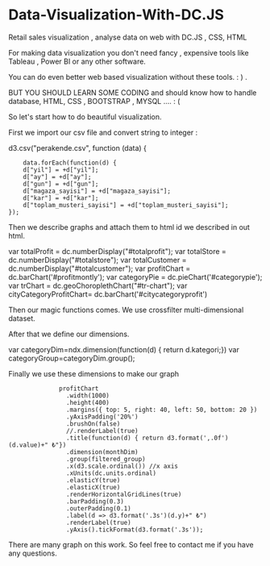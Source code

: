 # Data-Visualization-With-DC.JS
Retail sales visualization , analyse data  on web with DC.JS , CSS, HTML

For making data visualization you don't need fancy , expensive tools like Tableau , Power BI or any other software.

You can do even better web based visualization without these tools. : ) . 

BUT YOU SHOULD LEARN SOME CODING and should know how to handle database, HTML, CSS , BOOTSTRAP , MYSQL  .... : (

So let's start how to do beautiful visualization.

First we import our csv file and convert string to integer :

d3.csv("perakende.csv", function (data) {

        data.forEach(function(d) {
        d["yil"] = +d["yil"];
        d["ay"] = +d["ay"];
        d["gun"] = +d["gun"];
        d["magaza_sayisi"] = +d["magaza_sayisi"];
        d["kar"] = +d["kar"];
        d["toplam_musteri_sayisi"] = +d["toplam_musteri_sayisi"];
    });


Then we describe graphs and attach them to html id we described in out html.

var totalProfit = dc.numberDisplay("#totalprofit");	
var totalStore = dc.numberDisplay("#totalstore");
var totalCustomer = dc.numberDisplay("#totalcustomer");	
var profitChart = dc.barChart('#profitmontly');
var categoryPie = dc.pieChart('#categorypie');
var trChart = dc.geoChoroplethChart("#tr-chart"); 
var cityCategoryProfitChart= dc.barChart('#citycategoryprofit')


Then our magic functions comes. We use crossfilter multi-dimensional dataset.

After that we define our dimensions. 

var categoryDim=ndx.dimension(function(d) { return d.kategori;})
var categoryGroup=categoryDim.group();

Finally we use these dimensions to make our graph

                  profitChart
                    .width(1000)
                    .height(400)
                    .margins({ top: 5, right: 40, left: 50, bottom: 20 })
                    .yAxisPadding('20%')  
                    .brushOn(false)                      
                    //.renderLabel(true)                 
                    .title(function(d) { return d3.format(',.0f')(d.value)+" ₺"})                    
                    .dimension(monthDim)                    
                    .group(filtered_group)                                                   
                    .x(d3.scale.ordinal()) //x axis
                    .xUnits(dc.units.ordinal)
                    .elasticY(true)
                    .elasticX(true)
                    .renderHorizontalGridLines(true)
                    .barPadding(0.3)                       
                    .outerPadding(0.1)
                    .label(d => d3.format('.3s')(d.y)+" ₺")                                                                                             
                    .renderLabel(true) 
                    .yAxis().tickFormat(d3.format('.3s'));
                    
  
There are many graph on this work. So feel free to contact me if you have any questions.  
